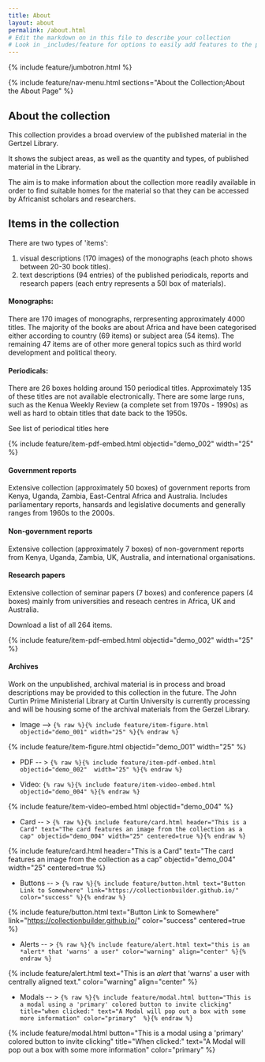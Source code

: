 ```yaml
---
title: About
layout: about
permalink: /about.html
# Edit the markdown on in this file to describe your collection
# Look in _includes/feature for options to easily add features to the page
---
```


{% include feature/jumbotron.html %}

{% include feature/nav-menu.html sections="About the Collection;About the About Page" %}


## About the collection 

This collection provides a broad overview of the published material in the Gertzel Library. 

It shows the subject areas, as well as the quantity and types, of published material in the Library. 

The aim is to make information about the collection more readily available in order to find suitable homes for the material so that they can be accessed by Africanist scholars and researchers. 

## Items in the collection 

There are two types of 'items': 
1. visual descriptions (170 images) of the monographs (each photo shows between 20-30 book titles). 
2. text descriptions (94 entries) of the published periodicals, reports and research papers (each entry represents a 50l box of materials).   
 
#### Monographs: 
There are 170 images of monographs, rerpresenting approximately 4000 titles.  The majority of the books are about Africa and have been categorised either according to country (69 items) or subject area (54 items).  The remaining 47 items are of other more general topics such as third world development and political theory.

#### Periodicals: 
There are 26 boxes holding around 150 periodical titles.  Approximately 135 of these titles are not available electronically. There are some large runs, such as the Kenua Weekly Review (a complete set from 1970s - 1990s) as well as hard to obtain titles that date back to the 1950s. 

See list of periodical titles here

{% include feature/item-pdf-embed.html objectid="demo_002" width="25" %}
 
#### Government reports  

Extensive collection (approximately 50 boxes) of government reports from Kenya, Uganda, Zambia, East-Central Africa and Australia. Includes parliamentary reports, hansards and legislative documents and generally ranges from 1960s to the 2000s.

#### Non-government reports  

Extensive collection (approximately 7 boxes) of non-government reports from Kenya, Uganda, Zambia, UK, Australia, and international organisations.

#### Research papers 

Extensive collection of seminar papers (7 boxes) and conference papers (4 boxes) mainly from universities and reseach centres in Africa, UK and Australia. 

Download a list of all 264 items. 


{% include feature/item-pdf-embed.html objectid="demo_002" width="25" %}

#### Archives 
Work on the unpublished, archival material is in process and broad descriptions may be provided to this collection in the future. The John Curtin Prime Ministerial Library at Curtin University is currently processing and will be housing some of the archival materials from the Gerzel Library. 


- Image --> `{% raw %}{% include feature/item-figure.html objectid="demo_001" width="25" %}{% endraw %}`

{% include feature/item-figure.html objectid="demo_001" width="25" %}

- PDF -- > `{% raw %}{% include feature/item-pdf-embed.html objectid="demo_002"  width="25" %}{% endraw %}`



- Video: `{% raw %}{% include feature/item-video-embed.html objectid="demo_004" %}{% endraw %}`

{% include feature/item-video-embed.html objectid="demo_004" %}

- Card -- > `{% raw %}{% include feature/card.html header="This is a Card" text="The card features an image from the collection as a cap" objectid="demo_004" width="25" centered=true %}{% endraw %}`

{% include feature/card.html header="This is a Card" text="The card features an image from the collection as a cap" objectid="demo_004" width="25" centered=true %}

- Buttons -- > `{% raw %}{% include feature/button.html text="Button Link to Somewhere" link="https://collectionbuilder.github.io/" color="success" %}{% endraw %}`

{% include feature/button.html text="Button Link to Somewhere" link="https://collectionbuilder.github.io/" color="success" centered=true %}
  
- Alerts -- > `{% raw %}{% include feature/alert.html text="this is an *alert* that 'warns' a user" color="warning" align="center" %}{% endraw %}`

{% include feature/alert.html text="This is an *alert* that 'warns' a user with centrally aligned text." color="warning" align="center"  %}

- Modals -- > `{% raw %}{% include feature/modal.html button="This is a modal using a 'primary' colored button to invite clicking" title="when clicked:" text="A Modal will pop out a box with some more information" color="primary"  %}{% endraw %}`

{% include feature/modal.html button="This is a modal using a 'primary' colored button to invite clicking" title="When clicked:" text="A Modal will pop out a box with some more information" color="primary"  %}


